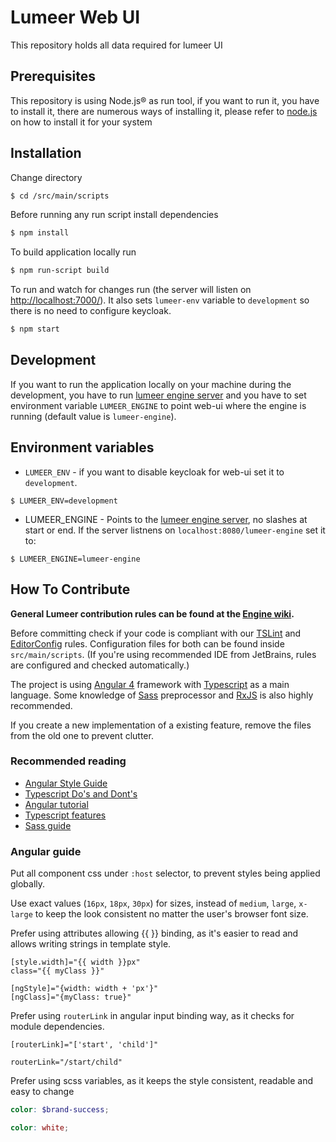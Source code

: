 # Lumeer Web UI
This repository holds all data required for lumeer UI

## Prerequisites
This repository is using Node.js® as run tool, if you want to run it, you have to install it, there are numerous ways of installing it, please refer to [node.js](https://nodejs.org/en/download/) on how to install it for your system

## Installation
Change directory
```bash
$ cd /src/main/scripts
```

Before running any run script install dependencies
```bash
$ npm install
```

To build application locally run
```bash
$ npm run-script build
```

To run and watch for changes run (the server will listen on [http://localhost:7000/](http://localhost:7000/)). It also sets `lumeer-env` variable to `development` so there is no need to configure keycloak.
```bash
$ npm start
```


## Development

If you want to run the application locally on your machine during the development, you have to run [lumeer engine server](https://github.com/Lumeer/engine) and you have to set environment variable `LUMEER_ENGINE` to point web-ui where the engine is running (default value is `lumeer-engine`). 

## Environment variables

* `LUMEER_ENV` - if you want to disable keycloak for web-ui set it to `development`.
```
$ LUMEER_ENV=development
```
* LUMEER_ENGINE - Points to the [lumeer engine server](https://github.com/Lumeer/engine), no slashes at start or end. If the server listnens on `localhost:8080/lumeer-engine` set it to:
```
$ LUMEER_ENGINE=lumeer-engine
```

## How To Contribute

**General Lumeer contribution rules can be found at the 
[Engine wiki](https://github.com/Lumeer/engine/wiki/How-To-Contribute).**

Before committing check if your code is compliant with our 
[TSLint](https://palantir.github.io/tslint/) and 
[EditorConfig](http://editorconfig.org/) rules.
Configuration files for both can be found inside `src/main/scripts`.
(If you're using recommended IDE from JetBrains, rules are configured and 
checked automatically.)

The project is using [Angular 4](https://angular.io/) framework with
[Typescript](https://www.typescriptlang.org/) as a main language.
Some knowledge of [Sass](http://sass-lang.com/) preprocessor and
[RxJS](http://reactivex.io/) is also highly recommended.

If you create a new implementation of a existing feature, remove the files from
the old one to prevent clutter.

### Recommended reading

 * [Angular Style Guide](https://angular.io/guide/styleguide)  
 * [Typescript Do's and Dont's](https://www.typescriptlang.org/docs/handbook/declaration-files/do-s-and-don-ts.html)
 * [Angular tutorial](https://angular.io/tutorial)  
 * [Typescript features](https://angular-2-training-book.rangle.io/handout/features/)  
 * [Sass guide](http://sass-lang.com/guide)  

### Angular guide
Put all component css under `:host` selector, to prevent styles being applied
globally.

Use exact values (`16px`, `18px`, `30px`) for sizes, instead of 
`medium`, `large`, `x-large` to keep the look consistent no matter the 
user's browser font size.

Prefer using attributes allowing {{ }} binding, as it's easier to read and 
allows writing strings in template style.
```angular2html
[style.width]="{{ width }}px"
class="{{ myClass }}"
```
```angular2html
[ngStyle]="{width: width + 'px'}"
[ngClass]="{myClass: true}"
```

Prefer using `routerLink` in angular input binding way, as it checks for 
module dependencies.
```angular2html
[routerLink]="['start', 'child']"
```
```angular2html
routerLink="/start/child"
```

Prefer using scss variables, as it keeps the style consistent, readable 
and easy to change
```scss
color: $brand-success;
```
```scss
color: white;
```
